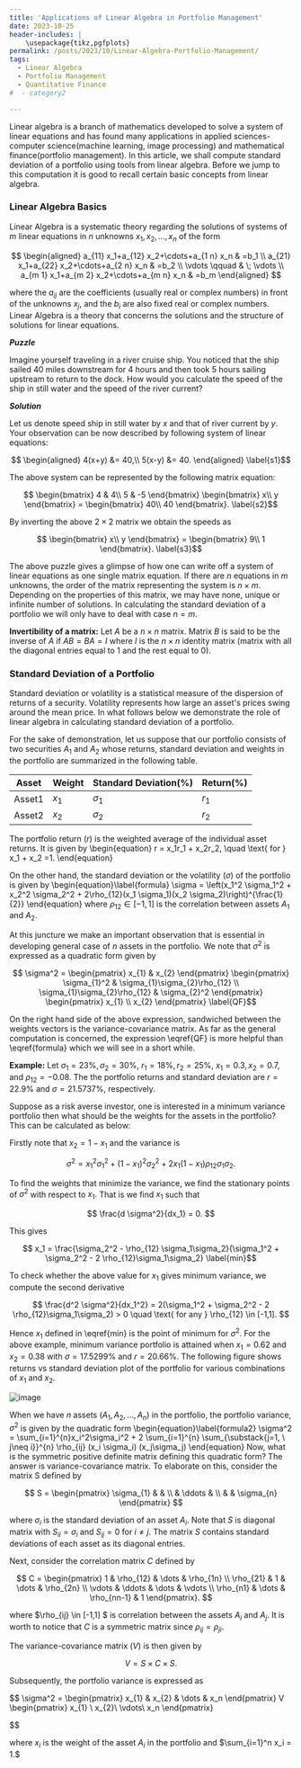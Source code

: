 ```yaml
---
title: 'Applications of Linear Algebra in Portfolio Management'
date: 2023-10-25
header-includes: |
    \usepackage{tikz,pgfplots}
permalink: /posts/2023/10/Linear-Algebra-Portfolio-Management/
tags:
  - Linear Algebra
  - Portfolio Management
  - Quantitative Finance
#  - category2

---
```

<!---
%<script
 % src="https://cdn.mathjax.org/mathjax/latest/MathJax.js?config=TeX-AMS-MML_HTMLorMML"
%  type="text/javascript">
%</script>
--->
Linear algebra is a branch of mathematics developed to solve a system of linear equations and has found many applications in applied sciences- computer science(machine learning, image processing) and mathematical finance(portfolio management).  In this article, we shall compute standard deviation of a portfolio using tools from linear algebra. Before we jump to this computation it is good to recall certain basic concepts from linear algebra.

### Linear Algebra Basics

Linear Algebra is a systematic theory regarding the solutions of systems of $m$ linear equations  in $n$ unknowns $x_1,x_2, \dots, x_n$ of the form

$$
\begin{aligned}
	a_{11} x_1+a_{12} x_2+\cdots+a_{1 n} x_n & =b_1 \\
	a_{21} x_1+a_{22} x_2+\cdots+a_{2 n} x_n & =b_2 \\	
	 			\vdots 	\qquad			  & \;  \vdots \\ 
	a_{m 1} x_1+a_{m 2} x_2+\cdots+a_{m n} x_n & =b_m
\end{aligned}
$$

where the  $a_{ij}$ are the coefficients (usually real or complex numbers) in front of the unknowns  $x_j$, and the  $b_i$ are also fixed real or complex numbers. Linear Algebra is a theory that concerns the solutions and the structure of solutions for linear equations.

***Puzzle***

Imagine yourself traveling in a river cruise ship. You noticed that the ship sailed 40 miles downstream for 4 hours and then took 5 hours sailing upstream to return to the dock. How would you calculate the speed of the ship in still water and the speed of the river current?

***Solution***

Let us denote speed ship in still water  by $x$ and that of river current by $y$. Your observation can be now described by following system of linear equations:

$$
\begin{aligned}
	4(x+y) &= 40,\\
	5(x-y) &= 40.
\end{aligned}
\label{s1}$$

The above system can be represented by the following matrix equation:

$$
 \begin{bmatrix}
		4 & 4\\
		5 & -5
	\end{bmatrix}
	 \begin{bmatrix}
		x\\
		y
	\end{bmatrix}
	=
	\begin{bmatrix}
		40\\
		40
	\end{bmatrix}.
\label{s2}$$

By inverting the above $2\times2$ matrix we obtain the speeds as

$$
\begin{bmatrix}
		x\\
		y
	\end{bmatrix}
	=
	\begin{bmatrix}
		9\\
		1
	\end{bmatrix}.
\label{s3}$$

The above puzzle gives a glimpse of how one can write off a system of linear equations as one single matrix equation. If there are $n$ equations in $m$ unknowns, the order of the matrix representing the system is $n \times m$. Depending on the properties of this matrix, we may have none, unique or infinite number of solutions. In calculating the standard deviation of a portfolio we will only have to deal with case $n=m.$ 

**Invertibility of a matrix:** Let $A$ be a $n \times n$ matrix. Matrix $B$ is said to be the inverse of $A$ if $AB = BA = I$ where $I$ is the $n \times n$ identity matrix (matrix with all the diagonal entries equal to $1$ and the rest equal to $0$). 




### Standard Deviation of a Portfolio

Standard deviation or volatility is a statistical measure of the dispersion of returns of a security. Volatility represents how large an asset's prices swing around the mean price. In what follows below we demonstrate the role of linear algebra in calculating standard deviation of a portfolio.

For the sake of demonstration, let us suppose that our portfolio consists of two securities $A_1$ and $A_2$ whose returns, standard deviation and weights in the portfolio are summarized in the following table.

| Asset    | Weight    | Standard Deviation($\%$)| Return($\%$)   | 
|------------|-------------|------------------------|-----------------|
|Asset1   |$x_1$  |$\sigma_1$       |$r_1$            |
|Asset2   |$x_2$  |$\sigma_2$       |$r_2$            |

The portfolio return ($r$) is the weighted average of the individual asset returns. It is given by
\begin{equation}
	r = x_1r_1 + x_2r_2, \quad  \text{ for } x_1 + x_2 =1.
\end{equation}

On the other hand, the standard deviation or the volatility ($\sigma$) of the portfolio is given by
\begin{equation}\label{formula}
	\sigma = \left(x_1^2 \sigma_1^2 + x_2^2 \sigma_2^2 + 2\rho_{12}(x_1 \sigma_1)(x_2 \sigma_2)\right)^{\frac{1}{2}}
\end{equation}
where $\rho_{12} \in [-1,1]$ is the correlation between assets $A_1$ and $A_2$. 

At this juncture we make an important observation that is essential in developing general case of $n$ assets in the portfolio. We note that $\sigma^2$ is expressed as a quadratic form given by

$$
\sigma^2 =  \begin{pmatrix} 
	x_{1} & x_{2}
\end{pmatrix}
\begin{pmatrix} 
	\sigma_{1}^2 & \sigma_{1}\sigma_{2}\rho_{12} \\
	\sigma_{1}\sigma_{2}\rho_{12} & \sigma_{2}^2
\end{pmatrix}
\begin{pmatrix} 
	x_{1} \\
	x_{2}
\end{pmatrix}
\label{QF}$$

On the right hand side of the above expression, sandwiched between the weights vectors is the variance-covariance matrix. As far as the general computation is concerned, the expression \eqref{QF} is more helpful than \eqref{formula} which we will see in a short while.

**Example:** Let $\sigma_{1} = 23\%, \sigma_{2} = 30\%$, $r_1 = 18\%, r_2 = 25\%$, $x_1 = 0.3, x_2 = 0.7$, and $\rho_{12} = -0.08$. The the portfolio returns and standard deviation are $r =  22.9\%$ and $\sigma = 21.5737\%,$ respectively.

Suppose as a risk averse investor, one is interested in a minimum variance portfolio then what should be the weights for the assets in the portfolio? This can be calculated as below:

Firstly note that $x_2 = 1-x_1$ and the variance is

$$
	\sigma^2 = x_1^2 \sigma_1^2 + (1-x_1)^2 \sigma_2^2 + 2 x_1 (1-x_1) \rho_{12} \sigma_1 \sigma_2 .
$$

To find the weights that minimize the variance, we find the stationary points of $\sigma^2$ with respect to $x_1.$ That is we find $x_1$ such that

$$
	\frac{d \sigma^2}{dx_1} = 0.
$$

This gives

$$
	x_1 = \frac{\sigma_2^2 - \rho_{12} \sigma_1\sigma_2}{\sigma_1^2 + \sigma_2^2 - 2 \rho_{12}\sigma_1\sigma_2}
\label{min}$$

To check whether the above value for $x_1$ gives minimum  variance, we compute the second derivative

$$ 
	\frac{d^2 \sigma^2}{dx_1^2} = 2(\sigma_1^2 + \sigma_2^2 - 2 \rho_{12}\sigma_1\sigma_2) > 0 \quad \text{ for any }  \rho_{12} \in [-1,1].
$$

Hence $x_1$ defined in \eqref{min} is the point of minimum for $\sigma^2$. For the above example, minimum variance portfolio is attained when $x_1 = 0.62$ and $x_2 = 0.38$ with $\sigma = 17.5299\%$ and $r = 20.66\%.$ The following figure shows returns vs standard deviation plot of the portfolio for various combinations of $x_1$ and $x_2.$

![image](http://rahulrajupattar.github.io/files/minvar.png)



When we have $n$ assets ($A_1, A_2, \dots, A_n$) in the portfolio, the portfolio variance, $\sigma^2$ is given by the quadratic form
\begin{equation}\label{formula2}
	\sigma^2 =  \sum_{i=1}^{n}x_i^2\sigma_i^2 + 2 \sum_{i=1}^{n} \sum_{\substack{j=1, \\ j\neq i}}^{n}   \rho_{ij} (x_i \sigma_i) (x_j\sigma_j)
\end{equation}
Now, what is the symmetric positive definite matrix defining this quadratic form? The answer is variance-covariance matrix. To elaborate on this, consider the matrix S defined by

$$
	S = \begin{pmatrix} 
	\sigma_{1} & & \\
    	& \ddots & \\
        & & \sigma_{n}
	\end{pmatrix}
$$

where $\sigma_i$ is the standard deviation of an asset $A_i$. Note that $S$ is diagonal matrix with $S_{ii} = \sigma_i$ and $S_{ij} = 0$ for $i\neq j$. The matrix $S$ contains standard deviations of each asset as its diagonal entries. 

Next, consider the correlation matrix $C$ defined by

$$
	C = \begin{pmatrix} 
	1                  & \rho_{12} & \dots         &  \rho_{1n} \\
	\rho_{21} & 1                  & \dots         &  \rho_{2n} \\
    	\vdots          & \ddots          & \dots         & \vdots        \\
        \rho_{n1}     & \dots          &  \rho_{nn-1} & 1
	\end{pmatrix}.
$$

where $\rho_{ij} \in [-1,1] $ is correlation between the assets $A_i$ and $A_j$. It is worth to notice that $C$ is a symmetric matrix since $\rho_{ij} = \rho_{ji}$.

The variance-covariance matrix ($V$) is then given by

$$
	V = S \times C \times S.
$$

Subsequently, the portfolio variance is expressed as

$$
	\sigma^2 = 
	\begin{pmatrix} 
		x_{1} & x_{2} & \dots & x_n
	\end{pmatrix}
	V
	\begin{pmatrix} 
		x_{1} \\
		x_{2}\\
		\vdots\\
		x_n
	\end{pmatrix}

$$

where $x_i$ is the weight of the asset $A_i$ in the portfolio and $\sum_{i=1}^n x_i = 1.$

















